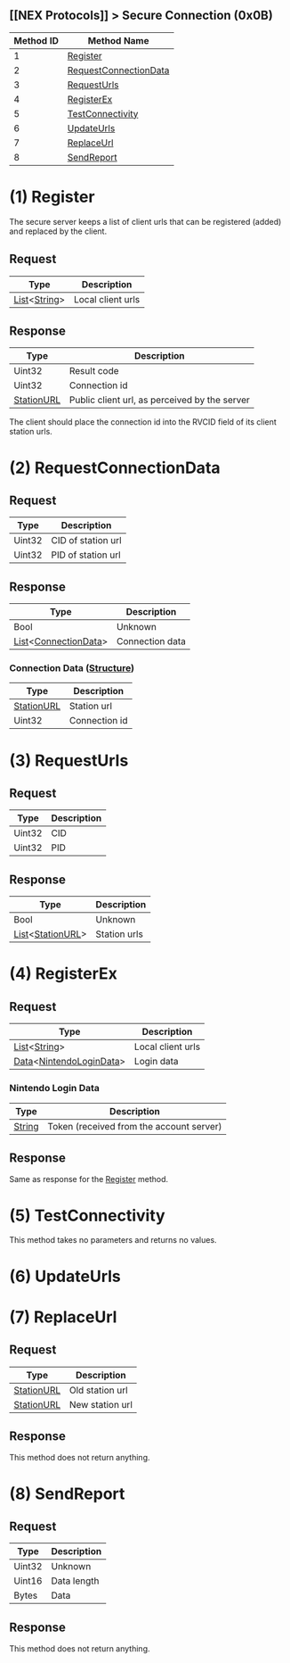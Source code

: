 ## [[NEX Protocols]] > Secure Connection (0x0B)

| Method ID | Method Name |
| --- | --- |
| 1 | [Register](#1-register) |
| 2 | [RequestConnectionData](#2-requestconnectiondata) |
| 3 | [RequestUrls](#3-requesturls) |
| 4 | [RegisterEx](#4-registerex) |
| 5 | [TestConnectivity](#5-testconnectivity) |
| 6 | [UpdateUrls](#6-updateurls) |
| 7 | [ReplaceUrl](#7-replaceurl) |
| 8 | [SendReport](#8-sendreport) |

# (1) Register
The secure server keeps a list of client urls that can be registered (added) and replaced by the client.

## Request
| Type | Description |
| --- | --- |
| [List]&lt;[String]&gt; | Local client urls |

## Response
| Type | Description |
| --- | --- |
| Uint32 | Result code |
| Uint32 | Connection id |
| [StationURL] | Public client url, as perceived by the server |

The client should place the connection id into the RVCID field of its client station urls.

# (2) RequestConnectionData
## Request
| Type | Description |
| --- | --- |
| Uint32 | CID of station url |
| Uint32 | PID of station url |

## Response
| Type | Description |
| --- | --- |
| Bool | Unknown |
| [List]&lt;[ConnectionData](#connection-data)&gt; | Connection data |

### Connection Data ([Structure])
| Type | Description |
| --- | --- |
| [StationURL] | Station url |
| Uint32 | Connection id |

# (3) RequestUrls
## Request
| Type | Description |
| --- | --- |
| Uint32 | CID |
| Uint32 | PID |

## Response
| Type | Description |
| --- | --- |
| Bool | Unknown |
| [List]&lt;[StationURL]&gt; | Station urls |

# (4) RegisterEx
## Request
| Type | Description |
| --- | --- |
| [List]&lt;[String]&gt; | Local client urls |
| [Data]&lt;[NintendoLoginData](#nintendo-login-data)&gt; | Login data |

### Nintendo Login Data
| Type | Description |
| --- | --- |
| [String] | Token (received from the account server) |

## Response
Same as response for the [Register](#1-register) method.

# (5) TestConnectivity
This method takes no parameters and returns no values.

# (6) UpdateUrls

# (7) ReplaceUrl
## Request
| Type | Description |
| --- | --- |
| [StationURL] | Old station url |
| [StationURL] | New station url |

## Response
This method does not return anything.

# (8) SendReport
## Request
| Type | Description |
| --- | --- |
| Uint32 | Unknown |
| Uint16 | Data length |
| Bytes | Data |

## Response
This method does not return anything.

[List]: NEX-Common-Types#list
[String]: NEX-Common-Types#string
[StationURL]: NEX-Common-Types#station-url
[Data]: NEX-Common-Types#any-data-holder
[Structure]: NEX-Common-Types#structure